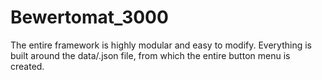 # Bewertomat_3000
 
The entire framework is highly modular and easy to modify. Everything is built around the data/.json file, from which the entire button menu is created.
